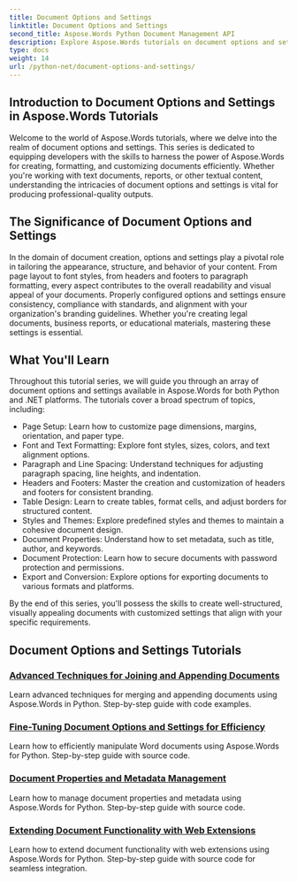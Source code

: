 ```yaml
---
title: Document Options and Settings
linktitle: Document Options and Settings
second_title: Aspose.Words Python Document Management API
description: Explore Aspose.Words tutorials on document options and settings in Python and .NET. Learn to optimize document creation and formatting using step-by-step guidance and source code examples.
type: docs
weight: 14
url: /python-net/document-options-and-settings/
---
```


## Introduction to Document Options and Settings in Aspose.Words Tutorials

Welcome to the world of Aspose.Words tutorials, where we delve into the realm of document options and settings. This series is dedicated to equipping developers with the skills to harness the power of Aspose.Words for creating, formatting, and customizing documents efficiently. Whether you're working with text documents, reports, or other textual content, understanding the intricacies of document options and settings is vital for producing professional-quality outputs.

## The Significance of Document Options and Settings

In the domain of document creation, options and settings play a pivotal role in tailoring the appearance, structure, and behavior of your content. From page layout to font styles, from headers and footers to paragraph formatting, every aspect contributes to the overall readability and visual appeal of your documents. Properly configured options and settings ensure consistency, compliance with standards, and alignment with your organization's branding guidelines. Whether you're creating legal documents, business reports, or educational materials, mastering these settings is essential.

## What You'll Learn

Throughout this tutorial series, we will guide you through an array of document options and settings available in Aspose.Words for both Python and .NET platforms. The tutorials cover a broad spectrum of topics, including:

- Page Setup: Learn how to customize page dimensions, margins, orientation, and paper type.
- Font and Text Formatting: Explore font styles, sizes, colors, and text alignment options.
- Paragraph and Line Spacing: Understand techniques for adjusting paragraph spacing, line heights, and indentation.
- Headers and Footers: Master the creation and customization of headers and footers for consistent branding.
- Table Design: Learn to create tables, format cells, and adjust borders for structured content.
- Styles and Themes: Explore predefined styles and themes to maintain a cohesive document design.
- Document Properties: Understand how to set metadata, such as title, author, and keywords.
- Document Protection: Learn how to secure documents with password protection and permissions.
- Export and Conversion: Explore options for exporting documents to various formats and platforms.

By the end of this series, you'll possess the skills to create well-structured, visually appealing documents with customized settings that align with your specific requirements.

## Document Options and Settings Tutorials
### [Advanced Techniques for Joining and Appending Documents](./join-append-documents/)
Learn advanced techniques for merging and appending documents using Aspose.Words in Python. Step-by-step guide with code examples.
### [Fine-Tuning Document Options and Settings for Efficiency](./manage-document-options-settings/)
Learn how to efficiently manipulate Word documents using Aspose.Words for Python. Step-by-step guide with source code.
### [Document Properties and Metadata Management](./document-properties-metadata/)
Learn how to manage document properties and metadata using Aspose.Words for Python. Step-by-step guide with source code.
### [Extending Document Functionality with Web Extensions](./document-functionality-web-extensions/)
Learn how to extend document functionality with web extensions using Aspose.Words for Python. Step-by-step guide with source code for seamless integration.